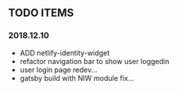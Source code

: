 TODO ITEMS
----------------------

### 2018.12.10

* ADD netlify-identity-widget
* refactor navigation bar to show user loggedin
* user login page redev...
* gatsby build with NIW module fix...